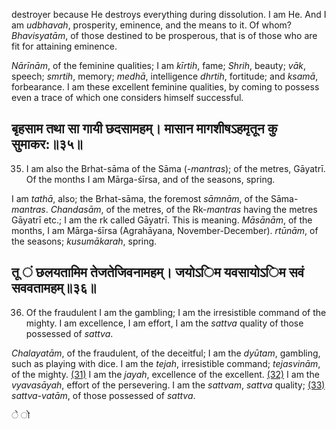 destroyer because He destroys everything during dissolution. I am He. And I am *udbhavah*, prosperity, eminence, and the means to it. Of whom? *Bhavisyatām*, of those destined to be prosperous, that is of those who are fit for attaining eminence.

*Nārīnām*, of the feminine qualities; I am *kīrtih*, fame; *Shrih*, beauty; *vāk*, speech; *smrtih*, memory; *medhā*, intelligence *dhrtih*, fortitude; and *ksamā*, forbearance. I am these excellent feminine qualities, by coming to possess even a trace of which one considers himself successful.

## बृहसाम तथा सा गायी छदसामहम्। मासान मागशीषऽहमृतून कु सुमाकर:॥३५॥

35. I am also the Brhat-sāma of the Sāma (-*mantras*); of the metres, Gāyatrī. Of the months I am Mārga-śīrsa, and of the seasons, spring.

I am *tathā*, also; the Brhat-sāma, the foremost *sāmnām*, of the Sāma-*mantras*. *Chandasām*, of the metres, of the Rk-*mantras* having the metres Gāyatrī etc.; I am the rk called Gāyatrī. This is meaning. *Māsānām*, of the months, I am Mārga-śīrsa (Agrahāyana, November-December). *rtūnām*, of the seasons; *kusumākarah*, spring.

## तू ं छलयतामिम तेजतेजिवनामहम्। जयोऽिम यवसायोऽिम सवं सववतामहम्॥३६॥

36. Of the fraudulent I am the gambling; I am the irresistible command of the mighty. I am excellence, I am effort, I am the *sattva* quality of those possessed of *sattva*.

*Chalayatām*, of the fraudulent, of the deceitful; I am the *dyūtam*, gambling, such as playing with dice. I am the *tejah*, irresistible command; *tejasvinām*, of the mighty. [\(31\)](#page--1-0) I am the *jayah*, excellence of the excellent. [\(32\)](#page--1-1) I am the *vyavasāyah*, effort of the persevering. I am the *sattvam*, *sattva* quality; [\(33\)](#page--1-2) *sattva-vatām*, of those possessed of *sattva*.

े ो